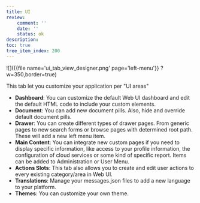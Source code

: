 ```yaml
---
title: UI
review:
    comment: ''
    date: ''
    status: ok
description:
toc: true
tree_item_index: 200
---
```

![]({{file name='ui_tab_view_designer.png' page='left-menu'}} ?w=350,border=true)

This tab let you customize your application per "UI areas"

- **Dashboard**: You can customize the default Web UI dashboard and edit the default HTML code to include your custom elements.
- **Document**: You can add new document pills. Also, hide and override default document pills.
- **Drawer**: You can create different types of drawer pages. From generic pages to new search forms or browse pages with determined root path. These will add a new left menu item.
- **Main Content**: You can integrate new custom pages if you need to display specific information, like access to your profile information, the configuration of cloud services or some kind of specific report. Items can be added to Administration or User Menu.
- **Actions Slots**: This tab also allows you to create and edit user actions to every existing category/area in Web UI.
- **Translations**: Manage your messages.json files to add a new language to your platform.
- **Themes**: You can customize your own theme.

